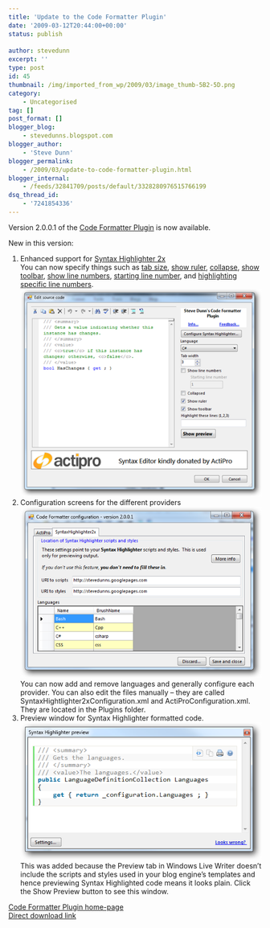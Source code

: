 ```yaml
---
title: 'Update to the Code Formatter Plugin'
date: '2009-03-12T20:44:00+00:00'
status: publish

author: stevedunn
excerpt: ''
type: post
id: 45
thumbnail: /img/imported_from_wp/2009/03/image_thumb-5B2-5D.png
category:
    - Uncategorised
tag: []
post_format: []
blogger_blog:
    - stevedunns.blogspot.com
blogger_author:
    - 'Steve Dunn'
blogger_permalink:
    - /2009/03/update-to-code-formatter-plugin.html
blogger_internal:
    - /feeds/32841709/posts/default/3328280976515766199
dsq_thread_id:
    - '7241854336'
---
```

Version 2.0.0.1 of the [Code Formatter Plugin](https://sites.google.com/site/stevedunns/codeformatterforwindowslivewriter) is now available.

New in this version:

1. Enhanced support for [Syntax Highlighter 2x](http://alexgorbatchev.com/wiki/SyntaxHighlighter)   
  You can now specify things such as [tab size](http://alexgorbatchev.com/wiki/SyntaxHighlighter:Demo:tab-size), [show ruler](http://alexgorbatchev.com/wiki/SyntaxHighlighter:Demo:ruler), [collapse](http://alexgorbatchev.com/wiki/SyntaxHighlighter:Demo:collapse), [show toolbar](http://alexgorbatchev.com/wiki/SyntaxHighlighter:Demo:toolbar), [show line numbers](http://alexgorbatchev.com/wiki/SyntaxHighlighter:Demo:gutter), [starting line number](http://alexgorbatchev.com/wiki/SyntaxHighlighter:Demo:first-line), and [highlighting specific line numbers](http://alexgorbatchev.com/wiki/SyntaxHighlighter:Demo:highlight).   
  [![image](/img/imported_from_wp/2009/03/image_thumb-5B2-5D.png "image")](/img/imported_from_wp/2009/03/image_thumb-5B2-5D.png)
2. Configuration screens for the different providers   
  [![image](/img/imported_from_wp/2009/03/image_thumb13.png "image")](/img/imported_from_wp/2009/03/image_thumb13.png)   
  You can now add and remove languages and generally configure each provider. You can also edit the files manually – they are called SyntaxHightlighter2xConfiguration.xml and ActiProConfiguration.xml. They are located in the Plugins folder.
3. Preview window for Syntax Highlighter formatted code.   
  [![image](/img/imported_from_wp/2009/03/image_thumb14.png "image")](/img/imported_from_wp/2009/03/image_thumb14.png)   
  This was added because the Preview tab in Windows Live Writer doesn’t include the scripts and styles used in your blog engine’s templates and hence previewing Syntax Highlighted code means it looks plain. Click the Show Preview button to see this window.

[Code Formatter Plugin home-page](https://sites.google.com/site/stevedunns/codeformatterforwindowslivewriter)   
[Direct download link](https://sites.google.com/site/stevedunns/CodeFormatterPlugin2.0.0.1.zip)